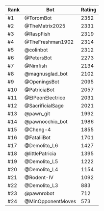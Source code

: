 Rank|Bot|Rating
---|---|---
#1|@ToromBot|2352
#2|@TheMatrix2025|2331
#3|@RaspFish|2319
#4|@TheFreshman1902|2314
#5|@colinbot|2312
#6|@PetersBot|2273
#7|@Nimfish|2134
#8|@magnusglad_bot|2102
#9|@OpeningsBot|2095
#10|@PatriciaBot|2057
#11|@ElPeonElectrico|2031
#12|@SacrificialSage|2021
#13|@pawn_git|1992
#14|@pawnocchio_bot|1986
#15|@Cheng-4|1855
#16|@FataliiBot|1701
#17|@Demolito_L6|1427
#18|@littlePatricia|1395
#19|@Demolito_L5|1222
#20|@Demolito_L4|1154
#21|@Rodent-IV|1092
#22|@Demolito_L3|883
#23|@pawnrobot|712
#24|@MinOpponentMoves|573
